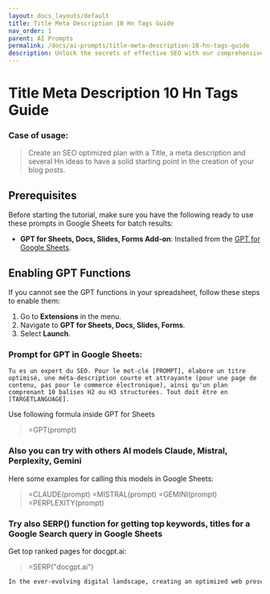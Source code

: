 ```yaml
---
layout: docs_layouts/default
title: Title Meta Description 10 Hn Tags Guide
nav_order: 1
parent: AI Prompts
permalink: /docs/ai-prompts/title-meta-description-10-hn-tags-guide
description: Unlock the secrets of effective SEO with our comprehensive guide on Title Meta Descriptions and 10 Hn Tags. Learn how to optimize your content for search engines, boost rankings, and enhance user engagement. Perfect for beginners and experts seeking actionable strategies to elevate website performance.
---
```


# Title Meta Description 10 Hn Tags Guide

### Case of usage:
> Create an SEO optimized plan with a Title, a meta description and several Hn ideas to have a solid starting point in the creation of your blog posts.

## Prerequisites

Before starting the tutorial, make sure you have the following ready to use these prompts in Google Sheets for batch results:

- **GPT for Sheets, Docs, Slides, Forms Add-on**: Installed from the [GPT for Google Sheets](https://workspace.google.com/u/0/marketplace/app/gpt_for_sheets_docs_forms_slides/466607203252).

## Enabling GPT Functions

If you cannot see the GPT functions in your spreadsheet, follow these steps to enable them:

1. Go to **Extensions** in the menu.
2. Navigate to **GPT for Sheets, Docs, Slides, Forms**.
3. Select **Launch**.


### Prompt for GPT in Google Sheets:
```shell
Tu es un expert du SEO. Pour le mot-clé [PROMPT], élabore un titre optimisé, une méta-description courte et attrayante (pour une page de contenu, pas pour le commerce électronique), ainsi qu'un plan comprenant 10 balises H2 ou H3 structurées. Tout doit être en [TARGETLANGUAGE].
```

Use following formula inside GPT for Sheets
> =GPT(prompt)

### Also you can try with others AI models Claude, Mistral, Perplexity, Gemini
Here some examples for calling this models in Google Sheets:

> =CLAUDE(prompt)
> =MISTRAL(prompt)
> =GEMINI(prompt)
> =PERPLEXITY(prompt)


### Try also SERP() function for getting top keywords, titles for a Google Search query in Google Sheets

Get top ranked pages for docgpt.ai:

> =SERP("docgpt.ai")



```markdown
In the ever-evolving digital landscape, creating an optimized web presence is crucial for achieving high visibility and engagement, and using an AI-driven "Title Meta Description 10 Hn Tags Guide" can significantly enhance your SEO strategy. One of the primary benefits of this guide is its ability to streamline the crafting of compelling title tags and meta descriptions that are pivotal for improving click-through rates from search engine results pages. By expertly curating these elements, the guide ensures that your content is both relevant and appealing to target audiences and search engines alike. Additionally, the inclusion of 10 Hn tags (HTML header tags ranging from H1 to H10) empowers you to organize content hierarchically, facilitating better readability and indexing by search engine crawlers. This structured approach not only elevates the user experience by making information easily accessible but also signals to search engines the most critical parts of your content. Ultimately, utilizing an AI-driven guide for these elements allows for a more efficient and precise way to align your content with SEO best practices, leading to enhanced brand visibility, improved user engagement, and higher rankings in search engine results. Harnessing this technology-driven method can result in substantial improvements to your digital marketing efforts.
```
